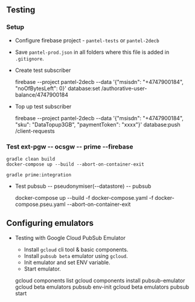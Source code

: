 ## Testing

### Setup

 * Configure firebase project - `pantel-tests` or `pantel-2decb`
 
 * Save `pantel-prod.json` in all folders where this file is added in `.gitignore`.
 
 * Create test subscriber
  
  
    firebase --project pantel-2decb  --data '{"msisdn": "+4747900184", "noOfBytesLeft": 0}' database:set /authorative-user-balance/4747900184

 * Top up test subscriber
 

    firebase --project pantel-2decb  --data '{"msisdn": "+4747900184", "sku": "DataTopup3GB", "paymentToken": "xxxx"}' database:push /client-requests

### Test ext-pgw -- ocsgw -- prime --firebase
    
    gradle clean build  
    docker-compose up --build --abort-on-container-exit
    
    gradle prime:integration
 
 * Test pubsub -- pseudonymiser(--datastore) -- pubsub
 
    docker-compose up --build -f docker-compose.yaml -f docker-compose.pseu.yaml --abort-on-container-exit

## Configuring emulators

 * Testing with Google Cloud PubSub Emulator
 
    * Install `gcloud` cli tool & basic components.
    * Install `pubsub beta` emulator using `gcloud`.
    * Init emulator and set ENV variable.
    * Start emulator.
    
    
    gcloud components list
    gcloud components install pubsub-emulator
    gcloud beta emulators pubsub env-init
    gcloud beta emulators pubsub start


